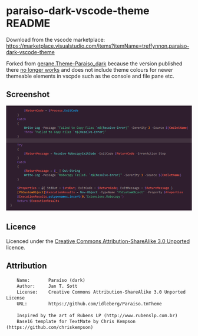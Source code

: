 # paraiso-dark-vscode-theme README

Download from the vscode marketplace: https://marketplace.visualstudio.com/items?itemName=treffynnon.paraiso-dark-vscode-theme

Forked from [gerane.Theme-Paraiso_dark][gerane-paraiso-dark] because the version published there [no longer works][gerane-paraiso-dark-issue] and does not include theme colours for newer themeable elements in vscpde such as the console and file pane etc.

[gerane-paraiso-dark]: https://github.com/gerane/VSCodeThemes/tree/master/gerane.Theme-Paraiso_dark "gerane.Theme-Paraiso_dark GitHub repository"
[gerane-paraiso-dark-issue]: https://github.com/gerane/VSCodeThemes/issues/89 "Issue #89: Paraiso_dark not working"

## Screenshot

![](https://raw.githubusercontent.com/treffynnon/paraiso-dark-vscode-theme/master/screenshot.png)

## Licence

Licenced under the [Creative Commons Attribution-ShareAlike 3.0 Unported][licence] licence.

## Attribution

```
	Name:		Paraíso (dark)
    Author:		Jan T. Sott
    License:	Creative Commons Attribution-ShareAlike 3.0 Unported License
    URL:		https://github.com/idleberg/Paraiso.tmTheme

    Inspired by the art of Rubens LP (http://www.rubenslp.com.br)
    Base16 template for TextMate by Chris Kempson (https://github.com/chriskempson)
```

[licence]: https://creativecommons.org/licences/by-sa/3.0/legalcode "Creative Commons Attribution-ShareAlike 3.0 Unported Licence"